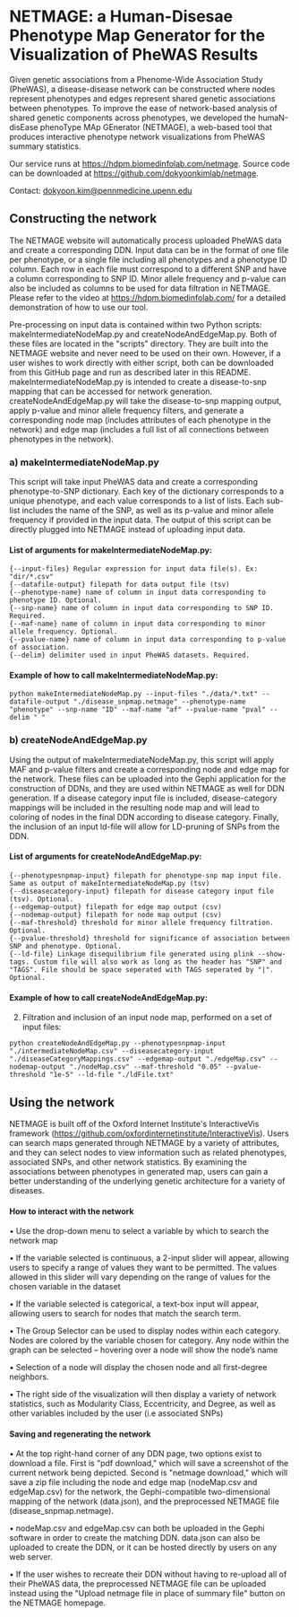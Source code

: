 # NETMAGE: a Human-Disesae Phenotype Map Generator for the Visualization of PheWAS Results

Given genetic associations from a Phenome-Wide Association Study (PheWAS), a disease-disease network can be constructed where nodes represent phenotypes and edges represent shared genetic associations between phenotypes. To improve the ease of network-based analysis of shared genetic components across phenotypes, we developed the humaN-disEase phenoType MAp GEnerator (NETMAGE), a web-based tool that produces interactive phenotype network visualizations from PheWAS summary statistics.

Our service runs at https://hdpm.biomedinfolab.com/netmage. Source code can be downloaded at https://github.com/dokyoonkimlab/netmage.

Contact: dokyoon.kim@pennmedicine.upenn.edu

## Constructing the network
The NETMAGE website will automatically process uploaded PheWAS data and create a corresponding DDN. Input data can be in the format of one file per phenotype, or a single file including all phenotypes and a phenotype ID column. Each row in each file must correspond to a different SNP and have a column corresponding to SNP ID. Minor allele frequency and p-value can also be included as columns to be used for data filtration in NETMAGE. Please refer to the video at https://hdpm.biomedinfolab.com/ for a detailed demonstration of how to use our tool.

Pre-processing on input data is contained within two Python scripts: makeIntermediateNodeMap.py and createNodeAndEdgeMap.py. Both of these files are located in the "scripts" directory. They are built into the NETMAGE website and never need to be used on their own. However, if a user wishes to work directly with either script, both can be downloaded from this GitHub page and run as described later in this README. makeIntermediateNodeMap.py is intended to create a disease-to-snp mapping that can be accessed for network generation. createNodeAndEdgeMap.py will take the disease-to-snp mapping output, apply p-value and minor allele frequency filters, and generate a corresponding node map (includes attributes of each phenotype in the network) and edge map (includes a full list of all connections between phenotypes in the network).


### a) makeIntermediateNodeMap.py
This script will take input PheWAS data and create a corresponding phenotype-to-SNP dictionary. Each key of the dictionary corresponds to a unique phenotype, and each value corresponds to a list of lists. Each sub-list includes the name of the SNP, as well as its p-value and minor allele frequency if provided in the input data. The output of this script can be directly plugged into NETMAGE instead of uploading input data.

#### List of arguments for makeIntermediateNodeMap.py:
```console
{--input-files} Regular expression for input data file(s). Ex: "dir/*.csv"
{--datafile-output} filepath for data output file (tsv)
{--phenotype-name} name of column in input data corresponding to phenotype ID. Optional.
{--snp-name} name of column in input data corresponding to SNP ID. Required.
{--maf-name} name of column in input data corresponding to minor allele frequency. Optional.
{--pvalue-name} name of column in input data corresponding to p-value of association.
{--delim} delimiter used in input PheWAS datasets. Required.
```

#### Example of how to call makeIntermediateNodeMap.py:
```console
python makeIntermediateNodeMap.py --input-files "./data/*.txt" --datafile-output "./disease_snpmap.netmage" --phenotype-name "phenotype" --snp-name "ID" --maf-name "af" --pvalue-name "pval" --delim " "
```


### b) createNodeAndEdgeMap.py
Using the output of makeIntermediateNodeMap.py, this script will apply MAF and p-value filters and create a corresponding node and edge map for the network. These files can be uploaded into the Gephi application for the construction of DDNs, and they are used within NETMAGE as well for DDN generation. If a disease category input file is included, disease-category mappings will be included in the resulting node map and will lead to coloring of nodes in the final DDN according to disease category. Finally, the inclusion of an input ld-file will allow for LD-pruning of SNPs from the DDN.

#### List of arguments for createNodeAndEdgeMap.py:
```console
{--phenotypesnpmap-input} filepath for phenotype-snp map input file. Same as output of makeIntermediateNodeMap.py (tsv)
{--diseasecategory-input} filepath for disease category input file (tsv). Optional.
{--edgemap-output} filepath for edge map output (csv)
{--nodemap-output} filepath for node map output (csv)
{--maf-threshold} threshold for minor allele frequency filtration. Optional.
{--pvalue-threshold} threshold for significance of association between SNP and phenotype. Optional.
{--ld-file} Linkage disequilibrium file generated using plink --show-tags. Custom file will also work as long as the header has "SNP" and "TAGS". File should be space seperated with TAGS seperated by "|". Optional.
```

#### Example of how to call createNodeAndEdgeMap.py:
2) Filtration and inclusion of an input node map, performed on a set of input files:
```console
python createNodeAndEdgeMap.py --phenotypesnpmap-input "./intermediateNodeMap.csv" --diseasecategory-input "./diseaseCategoryMappings.csv" --edgemap-output "./edgeMap.csv" --nodemap-output "./nodeMap.csv" --maf-threshold "0.05" --pvalue-threshold "1e-5" --ld-file "./ldFile.txt"
```




## Using the network
NETMAGE is built off of the Oxford Internet Institute's InteractiveVis framework (https://github.com/oxfordinternetinstitute/InteractiveVis). Users can search maps generated through NETMAGE by a variety of attributes, and they can select nodes to view information such as related phenotypes, associated SNPs, and other network statistics. By examining the associations between phenotypes in generated map, users can gain a better understanding of the underlying genetic architecture for a variety of diseases.

#### How to interact with the network
•	Use the drop-down menu to select a variable by which to search the network map

•	If the variable selected is continuous, a 2-input slider will appear, allowing users to specify a range of values they want to be permitted. The values allowed in this slider will vary depending on the range of values for the chosen variable in the dataset

•	If the variable selected is categorical, a text-box input will appear, allowing users to search for nodes that match the search term. 

•	The Group Selector can be used to display nodes within each category. Nodes are colored by the variable chosen for category. Any node within the graph can be selected – hovering over a node will show the node’s name

•	Selection of a node will display the chosen node and all first-degree neighbors.

•	The right side of the visualization will then display a variety of network statistics, such as Modularity Class, Eccentricity, and Degree, as well as other variables included by the user (i.e associated SNPs)

#### Saving and regenerating the network
•	At the top right-hand corner of any DDN page, two options exist to download a file. First is "pdf download," which will save a screenshot of the current network being depicted. Second is "netmage download," which will save a zip file including the node and edge map (nodeMap.csv and edgeMap.csv) for the network, the Gephi-compatible two-dimensional mapping of the network (data.json), and the preprocessed NETMAGE file (disease_snpmap.netmage). 

•	nodeMap.csv and edgeMap.csv can both be uploaded in the Gephi software in order to create the matching DDN. data.json can also be uploaded to create the DDN, or it can be hosted directly by users on any web server. 

•	If the user wishes to recreate their DDN without having to re-upload all of their PheWAS data, the preprocessed NETMAGE file can be uploaded instead using the "Upload netmage file in place of summary file" button on the NETMAGE homepage. 


